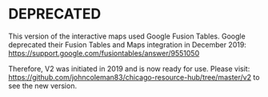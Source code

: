 # DEPRECATED

This version of the interactive maps used Google Fusion Tables.
Google deprecated their Fusion Tables and Maps integration in December 2019: 
https://support.google.com/fusiontables/answer/9551050

Therefore, V2 was initiated in 2019 and is now ready for use.  Please visit:
https://github.com/johncoleman83/chicago-resource-hub/tree/master/v2
to see the new version.

